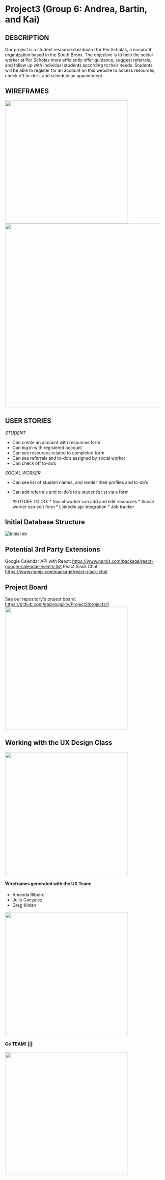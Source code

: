 # Project3 (Group 6: Andrea, Bartin, and Kai)

## DESCRIPTION
Our project is a student resource dashboard for Per Scholas, a nonprofit organization based in the 
South Bronx. The objective is to help the social worker at Per Scholas more efficiently offer guidance, 
suggest referrals, and follow up with individual students according to their needs. 
Students will be able to register for an account on this website to access resources, 
check off to-do’s, and schedule an appointment.

## WIREFRAMES

<img src="https://github.com/kaizenagility/Project3/blob/master/client/public/images/wireframes/Screen%20Shot%202017-11-17%20at%201.18.11%20AM.png" width="400px">
<img src="https://github.com/kaizenagility/Project3/blob/master/client/public/images/wireframes/wireframe2.png" width="600px">


## USER STORIES

_STUDENT_
* Can create an account with resources form
* Can log in with registered account
* Can see resources related to completed form
* Can see referrals and to-do’s assigned by social worker
* Can check off to-do’s


_SOCIAL WORKER_

* Can see list of student names, and render their profiles and to-do’s
* Can add referrals and to-do’s to a student’s list via a form

	#FUTURE TO DO: * Social worker can add and edit resources
			       * Social worker can edit form
			     *  Linkedin api integration
		                 * Job tracker
## Initial Database Structure
![initial db](https://github.com/alee092017/Project3/blob/master/client/public/images/wireframes/quickDB.jpg)

## Potential 3rd Party Extensions

Google Calendar API with React:  https://www.npmjs.com/package/react-google-calendar-events-list
React Slack Chat: https://www.npmjs.com/package/react-slack-chat

## Project Board

See our repository's project board:
https://github.com/kaizenagility/Project3/projects/1
<img src="https://github.com/kaizenagility/Project3/blob/master/client/public/images/wireframes/Screen%20Shot%202017-11-17%20at%202.47.41%20PM.png" width="400px">


## Working with the UX Design Class

<img src="https://github.com/kaizenagility/Project3/blob/master/client/public/images/wireframes/teamwork.jpg" width="400px">

#### Wireframes generated with the UX Team:
* Amanda Ribeiro
* Julio Gonzalez
* Greg Kinlan




<img src="https://github.com/kaizenagility/Project3/blob/master/client/public/images/wireframes/wireframe_group.jpg" width="400px">

#### Go TEAM! 🦄🎉

<img src="https://github.com/kaizenagility/Project3/blob/master/client/public/images/wireframes/team_postits.jpg" width="400px">


